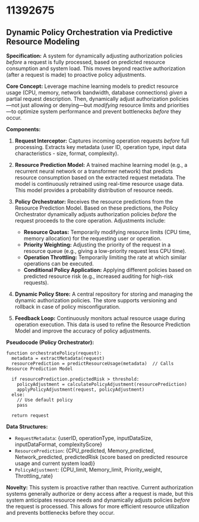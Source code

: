 # 11392675

## Dynamic Policy Orchestration via Predictive Resource Modeling

**Specification:** A system for dynamically adjusting authorization policies *before* a request is fully processed, based on predicted resource consumption and system load. This moves beyond reactive authorization (after a request is made) to proactive policy adjustments.

**Core Concept:** Leverage machine learning models to predict resource usage (CPU, memory, network bandwidth, database connections) *given* a partial request description.  Then, dynamically adjust authorization policies—not just allowing or denying—but *modifying* resource limits and priorities—to optimize system performance and prevent bottlenecks *before* they occur.

**Components:**

1.  **Request Interceptor:**  Captures incoming operation requests *before* full processing. Extracts key metadata (user ID, operation type, input data characteristics - size, format, complexity).

2.  **Resource Prediction Model:** A trained machine learning model (e.g., a recurrent neural network or a transformer network) that predicts resource consumption based on the extracted request metadata. The model is continuously retrained using real-time resource usage data.  This model provides a probability distribution of resource needs.

3.  **Policy Orchestrator:**  Receives the resource predictions from the Resource Prediction Model.  Based on these predictions, the Policy Orchestrator dynamically adjusts authorization policies *before* the request proceeds to the core operation.  Adjustments include:
    *   **Resource Quotas:**  Temporarily modifying resource limits (CPU time, memory allocation) for the requesting user or operation.
    *   **Priority Weighting:**  Adjusting the priority of the request in a resource queue (e.g., giving a low-priority request less CPU time).
    *   **Operation Throttling:**  Temporarily limiting the rate at which similar operations can be executed.
    *   **Conditional Policy Application:** Applying different policies based on predicted resource risk (e.g., increased auditing for high-risk requests).

4.  **Dynamic Policy Store:** A central repository for storing and managing the dynamic authorization policies.  The store supports versioning and rollback in case of policy misconfiguration.

5.  **Feedback Loop:** Continuously monitors actual resource usage during operation execution.  This data is used to refine the Resource Prediction Model and improve the accuracy of policy adjustments.

**Pseudocode (Policy Orchestrator):**

```
function orchestratePolicy(request):
  metadata = extractMetadata(request)
  resourcePrediction = predictResourceUsage(metadata)  // Calls Resource Prediction Model

  if resourcePrediction.predictedRisk > threshold:
    policyAdjustment = calculatePolicyAdjustment(resourcePrediction)
    applyPolicyAdjustment(request, policyAdjustment)
  else:
    // Use default policy
    pass

  return request
```

**Data Structures:**

*   `RequestMetadata`: {userID, operationType, inputDataSize, inputDataFormat, complexityScore}
*   `ResourcePrediction`: {CPU_predicted, Memory_predicted, Network_predicted,  predictedRisk (score based on predicted resource usage and current system load)}
*   `PolicyAdjustment`: {CPU_limit, Memory_limit, Priority_weight, Throttling_rate}

**Novelty:** This system is proactive rather than reactive.  Current authorization systems generally authorize or deny access after a request is made, but this system anticipates resource needs and dynamically adjusts policies *before* the request is processed. This allows for more efficient resource utilization and prevents bottlenecks before they occur.